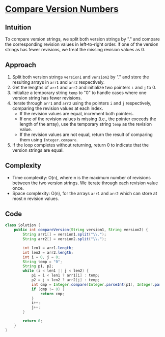 
# [Compare Version Numbers](https://leetcode.com/problems/compare-version-numbers/?envType=daily-question&envId=2024-05-03)

## Intuition
To compare version strings, we split both version strings by "." and compare the corresponding revision values in left-to-right order. If one of the version strings has fewer revisions, we treat the missing revision values as 0.

## Approach
1. Split both version strings `version1` and `version2` by "." and store the resulting arrays in `arr1` and `arr2` respectively.
2. Get the lengths of `arr1` and `arr2` and initialize two pointers `i` and `j` to 0.
3. Initialize a temporary string `temp` to "0" to handle cases where one version string has fewer revisions.
4. Iterate through `arr1` and `arr2` using the pointers `i` and `j` respectively, comparing the revision values at each index.
   - If the revision values are equal, increment both pointers.
   - If one of the revision values is missing (i.e., the pointer exceeds the length of the array), use the temporary string `temp` as the revision value.
   - If the revision values are not equal, return the result of comparing them using `Integer.compare`.
5. If the loop completes without returning, return 0 to indicate that the version strings are equal.

## Complexity
- Time complexity: O(n), where n is the maximum number of revisions between the two version strings. We iterate through each revision value once.
- Space complexity: O(n), for the arrays `arr1` and `arr2` which can store at most n revision values.

## Code
```java
class Solution {
    public int compareVersion(String version1, String version2) {
        String arr1[] = version1.split("\\.");
        String arr2[] = version2.split("\\.");

        int len1 = arr1.length;
        int len2 = arr2.length;
        int i = 0, j = 0;
        String temp = "0";
        String p1, p2;
        while (i < len1 || j < len2) {
            p1 = i < len1 ? arr1[i] : temp;
            p2 = j < len2 ? arr2[j] : temp;
            int cmp = Integer.compare(Integer.parseInt(p1), Integer.parseInt(p2));
            if (cmp != 0) {
                return cmp;
            }
            i++;
            j++;
        }

        return 0;
    }
}
